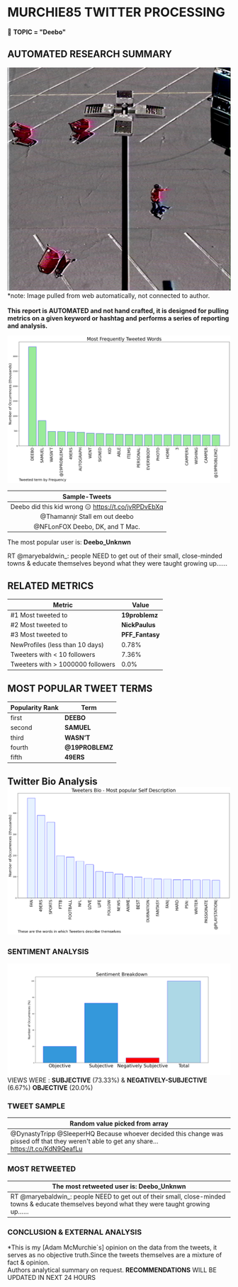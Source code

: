 # MURCHIE85 TWITTER PROCESSING 
&#x1F34E; **TOPIC = "Deebo"**

## AUTOMATED RESEARCH SUMMARY

![image](assets/2022-07-02hashtagImage.png)*note: Image pulled from web automatically, not connected to author.
<br></br>
<b> This report is AUTOMATED and not hand crafted, it is designed for pulling metrics on a given keyword or hashtag and performs a series of reporting and analysis.</b>



![image](assets/2022-07-02TWEETS.png)



|                **Sample-Tweets**        |
| :-------------: |
| Deebo did this kid wrong 😑 https://t.co/jvRPDvEbXq |
| @Thamannjr Stall em out deebo |
| @NFLonFOX Deebo, DK, and T Mac. |

The most popular user is: **Deebo_Unknwn**
<div class="alert alert-block alert-danger"> RT @maryebaldwin_: people NEED to get out of their small, close-minded towns &amp; educate themselves beyond what they were taught growing up……</div>

## RELATED METRICS<br>
| Metric | Value |
| ------------- | ------------- |
| #1 Most tweeted to  | **19problemz** |
| #2 Most tweeted to  | **NickPaulus** |
| #3 Most tweeted to  | **PFF_Fantasy** |
| NewProfiles (less than 10 days) | 0.78%  |
| Tweeters with < 10 followers  | 7.36%|
| Tweeters with > 1000000 followers  | 0.0%  |



## MOST POPULAR TWEET TERMS 


| Popularity Rank  | Term |
| ------------- | ------------- |
| first  | **DEEBO**  |
| second  | **SAMUEL**  |
| third  | **WASN’T** |
| fourth  | **@19PROBLEMZ**  |
| fifth  | **49ERS**  |


## Twitter Bio Analysis![image](assets/2022-07-02BIO.png)
### SENTIMENT ANALYSIS
![image](assets/2022-07-02sentiment.png)
VIEWS WERE : **SUBJECTIVE**  (73.33%) & **NEGATIVELY-SUBJECTIVE** (6.67%) **OBJECTIVE** (20.0%)

### TWEET SAMPLE 
| Random value picked from array |
| ------------- |
|@DynastyTripp @SleeperHQ Because whoever decided this change was pissed off that they weren't able to get any share… https://t.co/KdN9QeafLu |

### MOST RETWEETED 

| The most retweeted user is: **Deebo_Unknwn**  |
| ------------- |
| RT @maryebaldwin_: people NEED to get out of their small, close-minded towns &amp; educate themselves beyond what they were taught growing up…… |

### CONCLUSION & EXTERNAL ANALYSIS

*This is my [Adam McMurchie`s] opinion on the data from the tweets, it serves as no objective truth.Since the tweets themselves are a mixture of fact & opinion.<br>
Authors analytical summary on request.
**RECOMMENDATIONS** WILL BE UPDATED IN NEXT  24 HOURS <br>